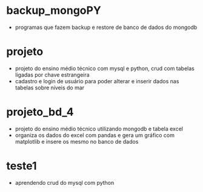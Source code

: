 # backup_mongoPY
- programas que fazem backup e restore de banco de dados do mongodb

# projeto
- projeto do ensino médio técnico com mysql e python, crud com tabelas ligadas por chave estrangeira
- cadastro e login de usuário para poder alterar e inserir dados nas tabelas sobre niveis do mar

# projeto_bd_4
- projeto do ensino médio técnico utilizando mongodb e tabela excel
- organiza os dados do excel com pandas e gera um gráfico com matplotlib e insere os mesmo no banco de dados

# teste1
- aprendendo crud do mysql com python